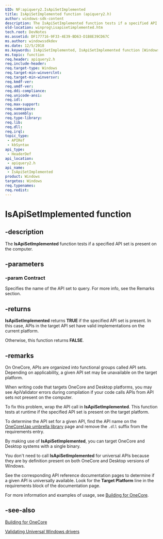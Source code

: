 ```yaml
---
UID: NF:apiquery2.IsApiSetImplemented
title: IsApiSetImplemented function (apiquery2.h)
author: windows-sdk-content
description: The IsApiSetImplemented function tests if a specified API set is present on the computer.
old-location: winprog\isapisetimplemented.htm
tech.root: DevNotes
ms.assetid: DF177716-9F33-4E39-BD63-D1B8E39CD67C
ms.author: windowssdkdev
ms.date: 12/5/2018
ms.keywords: IsApiSetImplemented, IsApiSetImplemented function [Windows API], apiquery2/IsApiSetImplemented, winprog.isapisetimplemented
ms.topic: function
req.header: apiquery2.h
req.include-header: 
req.target-type: Windows
req.target-min-winverclnt: 
req.target-min-winversvr: 
req.kmdf-ver: 
req.umdf-ver: 
req.ddi-compliance: 
req.unicode-ansi: 
req.idl: 
req.max-support: 
req.namespace: 
req.assembly: 
req.type-library: 
req.lib: 
req.dll: 
req.irql: 
topic_type:
 - APIRef
 - kbSyntax
api_type:
 - HeaderDef
api_location:
 - apiquery2.h
api_name:
 - IsApiSetImplemented
product: Windows
targetos: Windows
req.typenames: 
req.redist: 
---
```


# IsApiSetImplemented function


## -description


The <b>IsApiSetImplemented</b> function tests if a specified API set is present on the computer.


## -parameters




### -param Contract

Specifies the name of the API set to query.  For more info, see the Remarks section.


## -returns



<b>IsApiSetImplemented</b> returns <b>TRUE</b> if the specified API set is present. In this case, APIs in the target API set have valid implementations on the current
 platform.

Otherwise, this function returns <b>FALSE</b>.




## -remarks



On OneCore, APIs are organized into functional groups called API sets. Depending on applicability, a given API set may be unavailable on the target platform.

When writing code that targets OneCore and Desktop platforms,  you may see ApiValidator errors during compilation if your code calls APIs from API sets not present on the computer.

To fix this problem, wrap the API call in <b>IsApiSetImplemented</b>.  This function tests at runtime if the specified API set is present on the target platform.

To determine the API set for a given API, find the API name on the <a href="https://docs.microsoft.com/windows/desktop/apiindex/umbrella-lib-onecoreuap">OneCoreUap umbrella library</a> page and remove the <code>.dll</code> suffix from the requirements entry.

By making use of <b>IsApiSetImplemented</b>, you can target OneCore and Desktop systems with a single binary.


 


You don't need to call <b>IsApiSetImplemented</b> for universal APIs because they are by definition present on both OneCore and Desktop versions of Windows.

 See the corresponding API reference documentation pages to determine if a given API is universally available. Look for the <b>Target Platform</b> line in the requirements block of the documentation page.

 For more information and examples of usage, see <a href="https://docs.microsoft.com/windows-hardware/drivers/develop/building-for-onecore">Building for OneCore</a>.




## -see-also




<a href="https://docs.microsoft.com/windows-hardware/drivers/develop/building-for-onecore">Building for OneCore</a>



<a href="https://docs.microsoft.com/windows-hardware/drivers/develop/validating-universal-drivers">Validating Universal Windows drivers</a>
 

 

